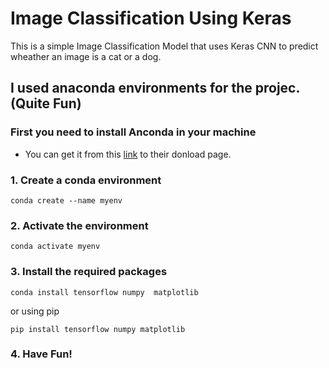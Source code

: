 # Image Classification Using Keras

This is a simple Image Classification Model that uses Keras CNN to predict wheather an image is a cat or a dog.

## I used anaconda environments for the projec. (Quite Fun)
### First you need to install Anconda in your machine
* You can get it from this [link]('https://www.anaconda.com/download') to their donload page.
### 1. Create a conda environment
```shell
conda create --name myenv
```

###  2. Activate the environment
```shell
conda activate myenv
```

### 3.  Install the required packages
```shell
conda install tensorflow numpy  matplotlib
```
or using pip

```shell
pip install tensorflow numpy matplotlib
```
### 4. Have Fun!